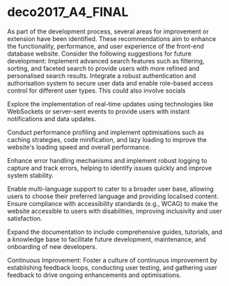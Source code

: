 # deco2017_A4_FINAL
As part of the development process, several areas for improvement or extension have been identified. These recommendations aim to enhance the functionality, performance, and user experience of the front-end database website. Consider the following suggestions for future development:
Implement advanced search features such as filtering, sorting, and faceted search to provide users with more refined and personalised search results.
Integrate a robust authentication and authorisation system to secure user data and enable role-based access control for different user types. This could also involve socials 

Explore the implementation of real-time updates using technologies like WebSockets or server-sent events to provide users with instant notifications and data updates.

Conduct performance profiling and implement optimisations such as caching strategies, code minification, and lazy loading to improve the website's loading speed and overall performance.

Enhance error handling mechanisms and implement robust logging to capture and track errors, helping to identify issues quickly and improve system stability.

Enable multi-language support to cater to a broader user base, allowing users to choose their preferred language and providing localised content.
Ensure compliance with accessibility standards (e.g., WCAG) to make the website accessible to users with disabilities, improving inclusivity and user satisfaction.

Expand the documentation to include comprehensive guides, tutorials, and a knowledge base to facilitate future development, maintenance, and onboarding of new developers.

Continuous Improvement: Foster a culture of continuous improvement by establishing feedback loops, conducting user testing, and gathering user feedback to drive ongoing enhancements and optimisations.